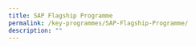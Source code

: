 ```yaml
---
title: SAP Flagship Programme
permalink: /key-programmes/SAP-Flagship-Programme/
description: ""
---
```

